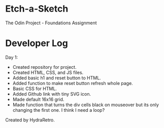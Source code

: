 # Etch-a-Sketch

The Odin Project - Foundations Assignment

# Developer Log

Day 1:
- Created repository for project.
- Created HTML, CSS, and JS files.
- Added basic h1 and reset button to HTML.
- Added function to make reset button refresh whole page.
- Basic CSS for HTML.
- Added Github link with tiny SVG icon.
- Made default 16x16 grid.
- Made function that turns the div cells black on mouseover
  but its only changing the first one. I think I need a loop?



Created by HydraRetro.
